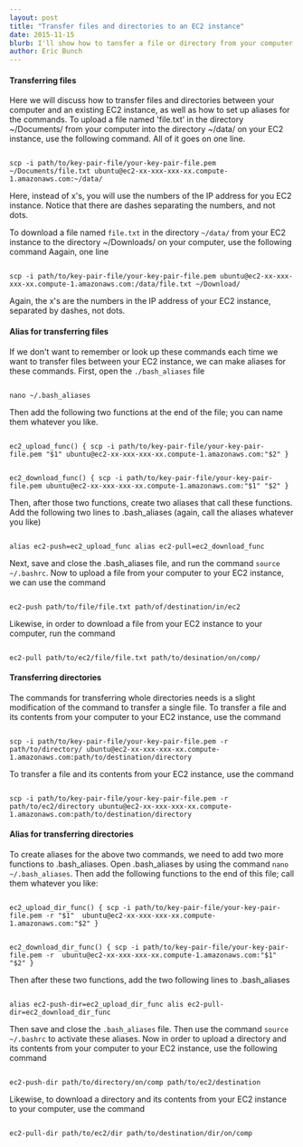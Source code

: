 ```yaml
---
layout: post
title: "Transfer files and directories to an EC2 instance"
date: 2015-11-15
blurb: I'll show how to tansfer a file or directory from your computer to an existing EC2 instance.
author: Eric Bunch
---
```



<h4>Transferring files</h4>

Here we will discuss how to transfer files and directories between your computer and an existing EC2 instance, as well as how to set up aliases for the commands. To upload a file named 'file.txt' in the directory ~/Documents/ from your computer into the directory ~/data/ on your EC2 instance, use the following command. All of it goes on one line.



<pre><code>
scp -i path/to/key-pair-file/your-key-pair-file.pem ~/Documents/file.txt ubuntu@ec2-xx-xxx-xxx-xx.compute-1.amazonaws.com:~/data/
</code></pre>

Here, instead of x's, you will use the numbers of the IP address for you EC2 instance. Notice that there are dashes separating the numbers, and not dots.

To download a file named <code>file.txt</code> in the directory <code>~/data/</code> from your EC2 instance to the directory ~/Downloads/ on your computer, use the following command Aagain, one line


<pre><code>
scp -i path/to/key-pair-file/your-key-pair-file.pem ubuntu@ec2-xx-xxx-xxx-xx.compute-1.amazonaws.com:/data/file.txt ~/Download/
</code></pre>


Again, the x's are the numbers in the IP address of your EC2 instance, separated by dashes, not dots.


<h4>Alias for transferring files</h4>


If we don't want to remember or look up these commands each time we want to transfer files between your EC2 instance, we can make aliases for these commands. First, open the <code>./bash_aliases</code> file



<pre><code>
nano ~/.bash_aliases</code></pre>


Then add the following two functions at the end of the file; you can name them whatever you like.

<pre><code>
ec2_upload_func() { scp -i path/to/key-pair-file/your-key-pair-file.pem "$1" ubuntu@ec2-xx-xxx-xxx-xx.compute-1.amazonaws.com:"$2" }
</code></pre>

<pre><code>
ec2_download_func() { scp -i path/to/key-pair-file/your-key-pair-file.pem ubuntu@ec2-xx-xxx-xxx-xx.compute-1.amazonaws.com:"$1" "$2" }
</code></pre>

Then, after those two functions, create two aliases that call these functions. Add the following two lines to .bash_aliases (again, call the aliases whatever you like)

<pre><code>
alias ec2-push=ec2_upload_func alias ec2-pull=ec2_download_func
</code></pre>

Next, save and close the .bash_aliases file, and run the command <code>source ~/.bashrc</code>. Now to upload a file from your computer to your EC2 instance, we can use the command


<pre><code>
ec2-push path/to/file/file.txt path/of/destination/in/ec2
</code></pre>



Likewise, in order to download a file from your EC2 instance to your computer, run the command


<pre><code>
ec2-pull path/to/ec2/file/file.txt path/to/desination/on/comp/
</code></pre>


<h4>Transferring directories</h4>

The commands for transferring whole directories needs is a slight modification of the command to transfer a single file. To transfer a file and its contents from your computer to your EC2 instance, use the command

<pre><code>
scp -i path/to/key-pair-file/your-key-pair-file.pem -r path/to/directory/ ubuntu@ec2-xx-xxx-xxx-xx.compute-1.amazonaws.com:path/to/destination/directory
</code></pre>



To transfer a file and its contents from your EC2 instance, use the command


<pre><code>
scp -i path/to/key-pair-file/your-key-pair-file.pem -r path/to/ec2/directory ubuntu@ec2-xx-xxx-xxx-xx.compute-1.amazonaws.com:path/to/destination/directory
</code></pre>

<h4>Alias for transferring directories</h4>

To create aliases for the above two commands, we need to add two more functions to .bash_aliases. Open .bash_aliases by using the command <code>nano ~/.bash_aliases</code>. Then add the following functions to the end of this file; call them whatever you like:


<pre><code>
ec2_upload_dir_func() { scp -i path/to/key-pair-file/your-key-pair-file.pem -r "$1"  ubuntu@ec2-xx-xxx-xxx-xx.compute-1.amazonaws.com:"$2" }
</code></pre>

<pre><code>
ec2_download_dir_func() { scp -i path/to/key-pair-file/your-key-pair-file.pem -r  ubuntu@ec2-xx-xxx-xxx-xx.compute-1.amazonaws.com:"$1" "$2" }
</code></pre>

Then after these two functions, add the two following lines to .bash_aliases

<pre><code>
alias ec2-push-dir=ec2_upload_dir_func alis ec2-pull-dir=ec2_download_dir_func
</code></pre>

Then save and close the <code>.bash_aliases</code> file. Then use the command <code>source ~/.bashrc</code> to activate these aliases. Now in order to upload a directory and its contents from your computer to your EC2 instance, use the following command

<pre><code>
ec2-push-dir path/to/directory/on/comp path/to/ec2/destination
</code></pre>

Likewise, to download a directory and its contents from your EC2 instance to your computer, use the command

<pre><code>
ec2-pull-dir path/to/ec2/dir path/to/destination/dir/on/comp
</code></pre>
